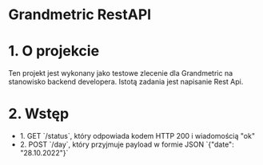 <h1>Grandmetric RestAPI</h1>

<h1>1. O projekcie</h1>
Ten projekt jest wykonany jako testowe zlecenie dla Grandmetric na stanowisko backend developera.  Istotą zadania jest napisanie Rest Api.

<h1>2. Wstęp</h1>
<ul>
  <li>1. GET `/status`, który odpowiada kodem HTTP 200 i wiadomością "ok"</li>
  <li>2. POST `/day`, który przyjmuje payload w formie JSON `{"date": "28.10.2022"}`</li>
</ul>




